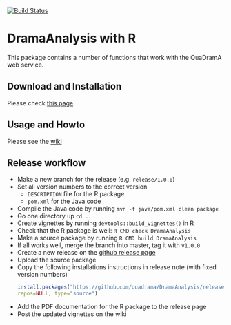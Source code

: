[![Build Status](https://travis-ci.org/quadrama/DramaAnalysis.svg?branch=master)](https://travis-ci.org/quadrama/DramaAnalysis)

# DramaAnalysis with R

This package contains a number of functions that work with the QuaDramA web service.

## Download and Installation
Please check [this page](https://github.com/quadrama/DramaAnalysis/releases).

## Usage and Howto
Please see the [wiki](https://github.com/quadrama/DramaAnalysis/wiki)

## Release workflow
- Make a new branch for the release (e.g. `release/1.0.0`)
- Set all version numbers to the correct version
  - `DESCRIPTION` file for the R package
  - `pom.xml` for the Java code
- Compile the Java code by running `mvn -f java/pom.xml clean package`
- Go one directory up `cd ..`
- Create vignettes by running `devtools::build_vignettes()` in R
- Check that the R package is well: `R CMD check DramaAnalysis`
- Make a source package by running `R CMD build DramaAnalysis`
- If all works well, merge the branch into master, tag it with `v1.0.0`
- Create a new release on the [github release page](https://github.com/quadrama/DramaAnalysis/releases)
- Upload the source package
- Copy the following installations instructions in release note (with fixed version numbers)
   ```R
   install.packages("https://github.com/quadrama/DramaAnalysis/releases/download/v1.0.0/DramaAnalysis_1.0.0.tar.gz",
   repos=NULL, type="source")
   ```
- Add the PDF documentation for the R package to the release page
- Post the updated vignettes on the wiki
